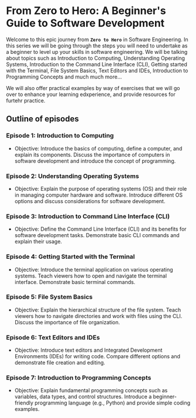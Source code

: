 # From Zero to Hero: A Beginner's Guide to Software Development
Welcome to this epic journey from **`Zero to Hero`** in Software Engineering. In this series we will be going through the steps you will need to undertake as a beginner to level up your skills in software engineering. We will be talking about topics such as Introduction to Computing, Understanding Operating Systems, Introduction to the Command Line Interface (CLI), Getting started with the Terminal, File System Basics, Text Editors and IDEs, Introduction to Programming Concepts and much much more...

We will also offer practical examples by way of exercises that we will go over to enhance your learning edxperience, and provide resources for furtehr practice.

## Outline of episodes
### Episode 1: Introduction to Computing
- Objective: Introduce the basics of computing, define a computer, and explain its components. Discuss the importance of computers in software development and introduce the concept of programming.

### Episode 2: Understanding Operating Systems
- Objective: Explain the purpose of operating systems (OS) and their role in managing computer hardware and software. Introduce different OS options and discuss considerations for software development.

### Episode 3: Introduction to Command Line Interface (CLI)
- Objective: Define the Command Line Interface (CLI) and its benefits for software development tasks. Demonstrate basic CLI commands and explain their usage.

### Episode 4: Getting Started with the Terminal
- Objective: Introduce the terminal application on various operating systems. Teach viewers how to open and navigate the terminal interface. Demonstrate basic terminal commands.

### Episode 5: File System Basics
- Objective: Explain the hierarchical structure of the file system. Teach viewers how to navigate directories and work with files using the CLI. Discuss the importance of file organization.

### Episode 6: Text Editors and IDEs
- Objective: Introduce text editors and Integrated Development Environments (IDEs) for writing code. Compare different options and demonstrate file creation and editing.

### Episode 7: Introduction to Programming Concepts
- Objective: Explain fundamental programming concepts such as variables, data types, and control structures. Introduce a beginner-friendly programming language (e.g., Python) and provide simple coding examples.
